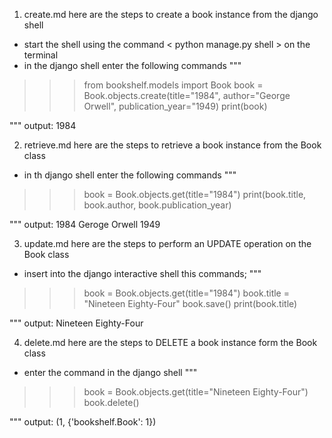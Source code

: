 1. create.md
here are the steps to create a book instance from the django shell
- start the shell using the command < python manage.py shell > on the terminal
- in the django shell enter the following commands 
"""
>>> from bookshelf.models import Book
>>> book = Book.objects.create(title="1984", author="George Orwell", publication_year="1949)
>>> print(book)

"""
output: 1984

2. retrieve.md
here are the steps to retrieve a book instance from the Book class
- in th django shell enter the following commands
"""
>>> book = Book.objects.get(title="1984")
>>> print(book.title, book.author, book.publication_year)

"""
output: 1984 Geroge Orwell 1949

3. update.md
here are the steps to perform an UPDATE operation on the Book class
- insert into the django interactive shell this commands;
"""
>>> book = Book.objects.get(title="1984")
>>> book.title = "Nineteen Eighty-Four"
>>> book.save()
>>> print(book.title)

"""
output: Nineteen Eighty-Four

4. delete.md
here are the steps to DELETE a book instance form the Book class
- enter the command in the django shell
""" 
>>> book = Book.objects.get(title="Nineteen Eighty-Four")
>>> book.delete()

"""
output: (1, {'bookshelf.Book': 1})